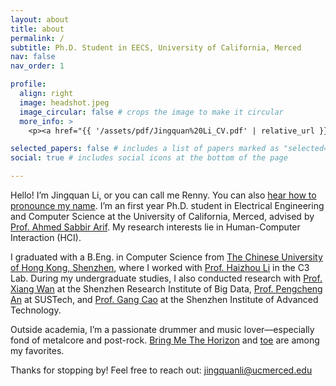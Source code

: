 ```yaml
---
layout: about
title: about
permalink: /
subtitle: Ph.D. Student in EECS, University of California, Merced
nav: false
nav_order: 1

profile:
  align: right
  image: headshot.jpeg
  image_circular: false # crops the image to make it circular
  more_info: >
    <p><a href="{{ '/assets/pdf/Jingquan%20Li_CV.pdf' | relative_url }}" target="_blank" rel="noopener noreferrer"><i class="fas fa-file-pdf"></i> Download CV</a></p>

selected_papers: false # includes a list of papers marked as "selected={true}"
social: true # includes social icons at the bottom of the page

---
```


Hello! I’m Jingquan Li, or you can call me Renny. You can also <a href="https://www.name-coach.com/jingquan-li" target="_blank">hear how to pronounce my name</a>. I’m an first year Ph.D. student in Electrical Engineering and Computer Science at the University of California, Merced, advised by <a href="https://www.asarif.com/" target="_blank">Prof. Ahmed Sabbir Arif</a>. My research interests lie in Human-Computer Interaction (HCI).

I graduated with a B.Eng. in Computer Science from <a href="https://www.cuhk.edu.cn/en" target="_blank">The Chinese University of Hong Kong, Shenzhen</a>, where I worked with <a href="https://sds.cuhk.edu.cn/en/teacher/498" target="_blank">Prof. Haizhou Li</a> in the C3 Lab. During my undergraduate studies, I also conducted research with <a href="https://www.sribd.cn/en/teacher/28" target="_blank">Prof. Xiang Wan</a> at the Shenzhen Research Institute of Big Data, <a href="https://scholar.google.com/citations?user=8NN-2uYAAAAJ&hl=en" target="_blank">Prof. Pengcheng An</a> at SUSTech, and <a href="https://www.suat-sz.edu.cn/info/1166/1788.htm" target="_blank">Prof. Gang Cao</a> at the Shenzhen Institute of Advanced Technology.

Outside academia, I’m a passionate drummer and music lover—especially fond of metalcore and post-rock. [Bring Me The Horizon](https://www.bmthofficial.com/) and [toe](https://www.toe.st/) are among my favorites.

Thanks for stopping by! Feel free to reach out: jingquanli@ucmerced.edu
